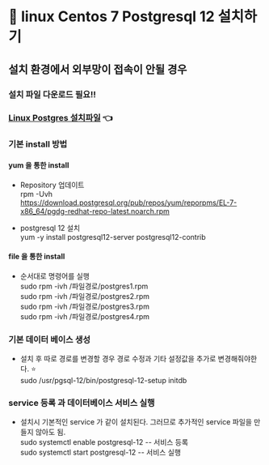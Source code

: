 # :newspaper: linux Centos 7 Postgresql 12 설치하기

## 설치 환경에서 외부망이 접속이 안될 경우
### 설치 파일 다운로드 필요!!
### [Linux Postgres 설치파일](https://github.com/ungseokchoi/feed/blob/master/issues/file/postgres) :point_left:

### 기본 install 방법
#### yum 을 통한 install
- Repository 업데이트   
  rpm -Uvh https://download.postgresql.org/pub/repos/yum/reporpms/EL-7-x86_64/pgdg-redhat-repo-latest.noarch.rpm    
  
- postgresql 12 설치  
  yum -y install postgresql12-server postgresql12-contrib   
  
#### file 을 통한 install    
- 순서대로 명령어를 실행  
  sudo rpm -ivh /파일경로/postgres1.rpm   
  sudo rpm -ivh /파일경로/postgres2.rpm   
  sudo rpm -ivh /파일경로/postgres3.rpm   
  sudo rpm -ivh /파일경로/postgres4.rpm
  
### 기본 데이터 베이스 생성
- 설치 후 따로 경로를 변경할 경우 경로 수정과 기타 설정값을 추가로 변경해줘야한다. :star:     
  sudo /usr/pgsql-12/bin/postgresql-12-setup initdb
  
### service 등록 과 데이터베이스 서비스 실행
- 설치시 기본적인 service 가 같이 설치된다. 그러므로 추가적인 service 파일을 만들지 않아도 됨.  
  sudo systemctl enable postgresql-12   -- 서비스 등록   
  sudo systemctl start postgresql-12    -- 서비스 실행
  